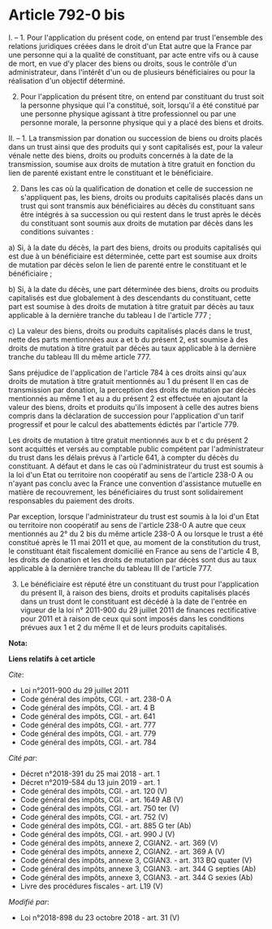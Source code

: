 # Article 792-0 bis

I. – 1. Pour l'application du présent code, on entend par trust l'ensemble des relations juridiques créées dans le droit d'un
Etat autre que la France par une personne qui a la qualité de constituant, par acte entre vifs ou à cause de mort, en vue d'y
placer des biens ou droits, sous le contrôle d'un administrateur, dans l'intérêt d'un ou de plusieurs bénéficiaires ou pour
la réalisation d'un objectif déterminé.

2. Pour l'application du présent titre, on entend par constituant du trust soit la personne physique qui l'a constitué, soit,
lorsqu'il a été constitué par une personne physique agissant à titre professionnel ou par une personne morale, la personne
physique qui y a placé des biens et droits.

II. – 1. La transmission par donation ou succession de biens ou droits placés dans un trust ainsi que des produits qui y sont
capitalisés est, pour la valeur vénale nette des biens, droits ou produits concernés à la date de la transmission, soumise
aux droits de mutation à titre gratuit en fonction du lien de parenté existant entre le constituant et le bénéficiaire.

2. Dans les cas où la qualification de donation et celle de succession ne s'appliquent pas, les biens, droits ou produits
capitalisés placés dans un trust qui sont transmis aux bénéficiaires au décès du constituant sans être intégrés à sa
succession ou qui restent dans le trust après le décès du constituant sont soumis aux droits de mutation par décès dans les
conditions suivantes :

a) Si, à la date du décès, la part des biens, droits ou produits capitalisés qui est due à un bénéficiaire est déterminée,
cette part est soumise aux droits de mutation par décès selon le lien de parenté entre le constituant et le bénéficiaire ;

b) Si, à la date du décès, une part déterminée des biens, droits ou produits capitalisés est due globalement à des
descendants du constituant, cette part est soumise à des droits de mutation à titre gratuit par décès au taux applicable à la
dernière tranche du tableau I de l'article 777 ;

c) La valeur des biens, droits ou produits capitalisés placés dans le trust, nette des parts mentionnées aux a et b du
présent 2, est soumise à des droits de mutation à titre gratuit par décès au taux applicable à la dernière tranche du tableau
III du même article 777.

Sans préjudice de l'application de l'article 784 à ces droits ainsi qu'aux droits de mutation à titre gratuit mentionnés au 1
du présent II en cas de transmission par donation, la perception des droits de mutation par décès mentionnés au même 1 et au
a du présent 2 est effectuée en ajoutant la valeur des biens, droits et produits qu'ils imposent à celle des autres biens
compris dans la déclaration de succession pour l'application d'un tarif progressif et pour le calcul des abattements édictés
par l'article 779.

Les droits de mutation à titre gratuit mentionnés aux b et c du présent 2 sont acquittés et versés au comptable public
compétent par l'administrateur du trust dans les délais prévus à l'article 641, à compter du décès du constituant. A défaut
et dans le cas où l'administrateur du trust est soumis à la loi d'un Etat ou territoire non coopératif au sens de l'article
238-0 A ou n'ayant pas conclu avec la France une convention d'assistance mutuelle en matière de recouvrement, les
bénéficiaires du trust sont solidairement responsables du paiement des droits.

Par exception, lorsque l'administrateur du trust est soumis à la loi d'un Etat ou territoire non coopératif au sens de
l'article 238-0 A autre que ceux mentionnés au 2° du 2 bis du même article 238-0 A ou lorsque le trust a été constitué après
le 11 mai 2011 et que, au moment de la constitution du trust, le constituant était fiscalement domicilié en France au sens de
l'article 4 B, les droits de donation et les droits de mutation par décès sont dus au taux applicable à la dernière tranche
du tableau III de l'article 777.

3. Le bénéficiaire est réputé être un constituant du trust pour l'application du présent II, à raison des biens, droits et
produits capitalisés placés dans un trust dont le constituant est décédé à la date de l'entrée en vigueur de la loi n°
2011-900 du 29 juillet 2011 de finances rectificative pour 2011 et à raison de ceux qui sont imposés dans les conditions
prévues aux 1 et 2 du même II et de leurs produits capitalisés.

**Nota:**



**Liens relatifs à cet article**

_Cite_:

  - Loi n°2011-900 du 29 juillet 2011
  - Code général des impôts, CGI. - art. 238-0 A
  - Code général des impôts, CGI. - art. 4 B
  - Code général des impôts, CGI. - art. 641
  - Code général des impôts, CGI. - art. 777
  - Code général des impôts, CGI. - art. 779
  - Code général des impôts, CGI. - art. 784

_Cité par_:

  - Décret n°2018-391 du 25 mai 2018 - art. 1
  - Décret n°2019-584 du 13 juin 2019 - art. 1
  - Code général des impôts, CGI. - art. 120 (V)
  - Code général des impôts, CGI. - art. 1649 AB (V)
  - Code général des impôts, CGI. - art. 750 ter (V)
  - Code général des impôts, CGI. - art. 752 (V)
  - Code général des impôts, CGI. - art. 885 G ter (Ab)
  - Code général des impôts, CGI. - art. 990 J (V)
  - Code général des impôts, annexe 2, CGIAN2. - art. 369 (V)
  - Code général des impôts, annexe 2, CGIAN2. - art. 369 A (V)
  - Code général des impôts, annexe 3, CGIAN3. - art. 313 BQ quater (V)
  - Code général des impôts, annexe 3, CGIAN3. - art. 344 G septies (Ab)
  - Code général des impôts, annexe 3, CGIAN3. - art. 344 G sexies (Ab)
  - Livre des procédures fiscales - art. L19 (V)

_Modifié par_:

  - Loi n°2018-898 du 23 octobre 2018 - art. 31 (V)
